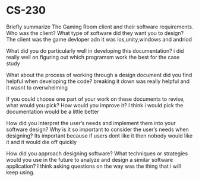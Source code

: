 # CS-230
Briefly summarize The Gaming Room client and their software requirements. Who was the client? What type of software did they want you to design?
The client was the game devloper adn it was ios,unity,windows and andriod

What did you do particularly well in developing this documentation?
i did really well on figuring out which programsm work the best for the case study

What about the process of working through a design document did you find helpful when developing the code?
breaking it down was really helpful and it wasnt to overwhelming

If you could choose one part of your work on these documents to revise, what would you pick? How would you improve it?
I think i would pick the documentation would be a little better

How did you interpret the user’s needs and implement them into your software design? Why is it so important to consider the user’s needs when designing?
Its important because if users dont like it then nobody would like it and it would die off quickly

How did you approach designing software? What techniques or strategies would you use in the future to analyze and design a similar software application?
I think asking questions on the way was the thing that i will keep using.

